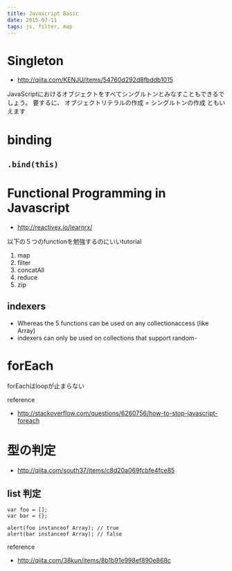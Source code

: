 ```yaml
---
title: Javascript Basic
date: 2015-07-11
tags: js, filter, map
---
```


# Singleton

+ <http://qiita.com/KENJU/items/54760d292d8fbddb1015>


JavaScriptにおけるオブジェクトをすべてシングルトンとみなすこともできるでしょう。
要するに、 オブジェクトリテラルの作成 = シングルトンの作成 ともいえます

# binding

## `.bind(this)`


# Functional Programming in Javascript

- <http://reactivex.io/learnrx/>

以下の５つのfunctionを勉強するのにいいtutorial

1. map
2. filter
3. concatAll
4. reduce
5. zip

## indexers

- Whereas the 5 functions can be used on any collectionaccess (like Array)
- indexers can only be used on collections that support random-


# forEach

forEachはloopが止まらない

reference

+ <http://stackoverflow.com/questions/6260756/how-to-stop-javascript-foreach>


# 型の判定

+ <http://qiita.com/south37/items/c8d20a069fcbfe4fce85>

## list 判定


```
var foo = [];
var bar = {};

alert(foo instanceof Array); // true
alert(bar instanceof Array); // false
```

reference

+ <http://qiita.com/38kun/items/8b1b91e998ef890e868c>
